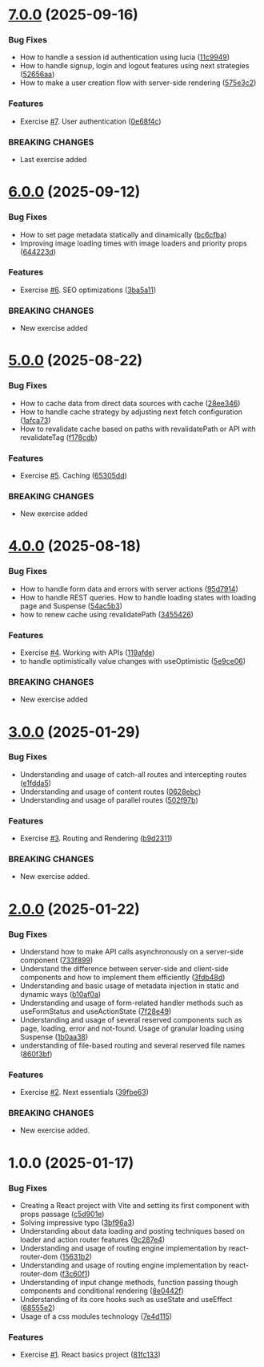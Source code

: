 # [7.0.0](https://github.com/NicolasOmar/next-practice/compare/v6.0.0...v7.0.0) (2025-09-16)


### Bug Fixes

* How to handle a session id authentication using lucia ([11c9949](https://github.com/NicolasOmar/next-practice/commit/11c9949d16f2ed1677faee1b89f4f79ff53639a5))
* How to handle signup, login and logout features using next strategies ([52656aa](https://github.com/NicolasOmar/next-practice/commit/52656aae013b421cc4e9312248d1618282db83ea))
* How to make a user creation flow with server-side rendering ([575e3c2](https://github.com/NicolasOmar/next-practice/commit/575e3c22a7f8cae5ebe51f969ce99ddd7d7b694a))


### Features

* Exercise [#7](https://github.com/NicolasOmar/next-practice/issues/7). User authentication ([0e68f4c](https://github.com/NicolasOmar/next-practice/commit/0e68f4cb21b16ec332fe4b325705549e59acd140))


### BREAKING CHANGES

* Last exercise added

# [6.0.0](https://github.com/NicolasOmar/next-practice/compare/v5.0.0...v6.0.0) (2025-09-12)


### Bug Fixes

* How to set page metadata statically and dinamically ([bc6cfba](https://github.com/NicolasOmar/next-practice/commit/bc6cfba3cec038a219c163edcf20919364400115))
* Improving image loading times with image loaders and priority props ([644223d](https://github.com/NicolasOmar/next-practice/commit/644223dface171419058622bcadb6917b0fa1665))


### Features

* Exercise [#6](https://github.com/NicolasOmar/next-practice/issues/6). SEO optimizations ([3ba5a11](https://github.com/NicolasOmar/next-practice/commit/3ba5a1162181b2bc424ac60f2ea064d06cab3e1f))


### BREAKING CHANGES

* New exercise added

# [5.0.0](https://github.com/NicolasOmar/next-practice/compare/v4.0.0...v5.0.0) (2025-08-22)


### Bug Fixes

* How to cache data from direct data sources with cache ([28ee346](https://github.com/NicolasOmar/next-practice/commit/28ee346d6b2e0795c018607c5adae89c61ed5baf))
* How to handle cache strategy by adjusting next fetch configuration ([1afca73](https://github.com/NicolasOmar/next-practice/commit/1afca73a7bb92e497ce473b2ccfe514aa90ca7fa))
* How to revalidate cache based on paths with revalidatePath or API with revalidateTag ([f178cdb](https://github.com/NicolasOmar/next-practice/commit/f178cdb6095ff9c8494fb165b3b6071d2d634764))


### Features

* Exercise [#5](https://github.com/NicolasOmar/next-practice/issues/5). Caching ([65305dd](https://github.com/NicolasOmar/next-practice/commit/65305dd55a804e08f422f69179e5b4883983b868))


### BREAKING CHANGES

* New exercise added

# [4.0.0](https://github.com/NicolasOmar/next-practice/compare/v3.0.0...v4.0.0) (2025-08-18)


### Bug Fixes

* How to handle form data and errors with server actions ([95d7914](https://github.com/NicolasOmar/next-practice/commit/95d791438e2677832c21fc41a138cd64ebee5727))
* How to handle REST queries. How to handle loading states with loading page and Suspense ([54ac5b3](https://github.com/NicolasOmar/next-practice/commit/54ac5b30c16e4b86f9167f974e0ed803f0cbcef0))
* how to renew cache using revalidatePath ([3455426](https://github.com/NicolasOmar/next-practice/commit/34554264ad73f6d9735114ea6eda4c77ab2cfa46))


### Features

* Exercise [#4](https://github.com/NicolasOmar/next-practice/issues/4). Working with APIs ([119afde](https://github.com/NicolasOmar/next-practice/commit/119afde726707b1e93354e5f8e72dccb6e90234c))
* to handle optimistically value changes with useOptimistic ([5e9ce06](https://github.com/NicolasOmar/next-practice/commit/5e9ce06e8be345c8c9d19f5d821e1ad8896d59a5))


### BREAKING CHANGES

* New exercise added

# [3.0.0](https://github.com/NicolasOmar/next-practice/compare/v2.0.0...v3.0.0) (2025-01-29)


### Bug Fixes

* Understanding and usage of catch-all routes and intercepting routes ([e1fdda5](https://github.com/NicolasOmar/next-practice/commit/e1fdda54f3df8fadd53707eef75610daa708af89))
* Understanding and usage of content routes ([0628ebc](https://github.com/NicolasOmar/next-practice/commit/0628ebcafa4686a1bc5ad489d7744bcf53eb277a))
* Understanding and usage of parallel routes ([502f97b](https://github.com/NicolasOmar/next-practice/commit/502f97bca337b2ababc13ba4f6bd78fcbeded7b9))


### Features

* Exercise [#3](https://github.com/NicolasOmar/next-practice/issues/3). Routing and Rendering ([b9d2311](https://github.com/NicolasOmar/next-practice/commit/b9d23117ddb9299af49d8b0d7e8e73cab844dd33))


### BREAKING CHANGES

* New exercise added.

# [2.0.0](https://github.com/NicolasOmar/next-practice/compare/v1.0.0...v2.0.0) (2025-01-22)


### Bug Fixes

* Understand how to make API calls asynchronously on a server-side component ([733f899](https://github.com/NicolasOmar/next-practice/commit/733f8996391e1daf951200b6916471c8dc389200))
* Understand the difference between server-side and client-side components and how to implement them efficiently ([3fdb48d](https://github.com/NicolasOmar/next-practice/commit/3fdb48d59f82c3550a41acd8b8254ac35ef24195))
* Understanding and basic usage of metadata injection in static and dynamic ways ([b10af0a](https://github.com/NicolasOmar/next-practice/commit/b10af0aab57de56694e07cbb3bdf6bf6c8c9e6c9))
* Understanding and usage of form-related handler methods such as useFormStatus and useActionState ([7f28e49](https://github.com/NicolasOmar/next-practice/commit/7f28e4963c93eef6426aba655f57e81af1bbb99c))
* Understanding and usage of several reserved components such as page, loading, error and not-found. Usage of granular loading using Suspense ([1b0aa38](https://github.com/NicolasOmar/next-practice/commit/1b0aa38b3d72033182b12f2d239eccd0219cf816))
* understanding of file-based routing and several reserved file names ([860f3bf](https://github.com/NicolasOmar/next-practice/commit/860f3bf023972a7c99e69584cd816ef5cffc43dc))


### Features

* Exercise [#2](https://github.com/NicolasOmar/next-practice/issues/2). Next essentials ([39fbe63](https://github.com/NicolasOmar/next-practice/commit/39fbe6325a3dd7935eca0e290033b69091220dcd))


### BREAKING CHANGES

* New exercise added.

# 1.0.0 (2025-01-17)


### Bug Fixes

* Creating a React project with Vite and setting its first component with props passage ([c5d901e](https://github.com/NicolasOmar/next-practice/commit/c5d901efa951e94a72c9dc5348ab45e6a8ee9e38))
* Solving impressive typo ([3bf96a3](https://github.com/NicolasOmar/next-practice/commit/3bf96a38162514e60693e630aae0aaa2925d7f5f))
* Understanding about data loading and posting techniques based on loader and action router features ([9c287e4](https://github.com/NicolasOmar/next-practice/commit/9c287e4d0d517bb135df5d5d27bed20fdb047bdc))
* Understanding and usage of routing engine implementation by react-router-dom ([15631b2](https://github.com/NicolasOmar/next-practice/commit/15631b272daddb9699e7ecfdb635f0017b8f0084))
* Understanding and usage of routing engine implementation by react-router-dom ([f3c60f1](https://github.com/NicolasOmar/next-practice/commit/f3c60f1e6996bc81e090442f6e7272885a280af7))
* Understanding of input change methods, function passing though components and conditional rendering ([8e0442f](https://github.com/NicolasOmar/next-practice/commit/8e0442f6a6cbd2d24d44fb65aa42e989e827b9f3))
* Understanding of its core hooks such as useState and useEffect ([68555e2](https://github.com/NicolasOmar/next-practice/commit/68555e22f8d86666bd10ece240d3fadd1bb0ae0f))
* Usage of a css modules technology ([7e4d115](https://github.com/NicolasOmar/next-practice/commit/7e4d1151d53e52c83ccb2af5497a488c361dcb18))


### Features

* Exercise [#1](https://github.com/NicolasOmar/next-practice/issues/1). React basics project ([81fc133](https://github.com/NicolasOmar/next-practice/commit/81fc133a81b42fa0a7137ea27ece386ebe808bd9))
